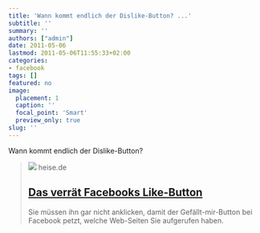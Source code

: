 ```yaml
---
title: 'Wann kommt endlich der Dislike-Button? ...'
subtitle: ''
summary: ''
authors: ["admin"]
date: 2011-05-06
lastmod: 2011-05-06T11:55:33+02:00
categories:
- facebook
tags: []
featured: no
image:
  placement: 1
  caption: ''
  focal_point: 'Smart'
  preview_only: true
slug: ''
---
```

Wann kommt endlich der Dislike-Button?
> [![](https://heise.cloudimg.io/bound/1200x1200/q85.png-lossy-85.webp-lossy-85.foil1/_www-heise-de_/security/icons/security_facebook_social_graph.png)](http://www.heise.de/security/artikel/Das-verraet-Facebooks-Like-Button-1230906.html)
> heise.de
> ## [Das verrät Facebooks Like-Button](http://www.heise.de/security/artikel/Das-verraet-Facebooks-Like-Button-1230906.html)
>
>Sie müssen ihn gar nicht anklicken, damit der Gefällt-mir-Button bei Facebook petzt, welche Web-Seiten Sie aufgerufen haben.


